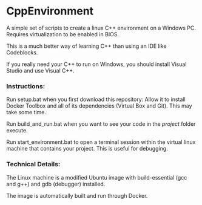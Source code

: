 # CppEnvironment
A simple set of scripts to create a linux C++ environment on a Windows PC. Requires virtualization to be enabled in BIOS.

This is a much better way of learning C++ than using an IDE like Codeblocks. 

If you really need your C++ to run on Windows, you should install Visual Studio and use Visual C++.

### Instructions:

Run setup.bat when you first download this repository:
  Allow it to install Docker Toolbox and all of its dependencies (Virtual Box and Git). 
  This may take some time.

Run build_and_run.bat when you want to see your code in the *project* folder execute.

Run start_environment.bat to open a terminal session within the virtual linux machine that contains your project. This is useful for debugging.

### Technical Details:
The Linux machine is a modified Ubuntu image with build-essential (gcc and g++) and gdb (debugger) installed.

The image is automatically built and run through Docker.
